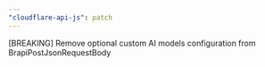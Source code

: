 ```yaml
---
"cloudflare-api-js": patch
---
```


[BREAKING] Remove optional custom AI models configuration from BrapiPostJsonRequestBody